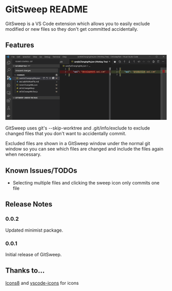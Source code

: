 # GitSweep README

GitSweep is a VS Code extension which allows you to easily exclude modified or new files so they don't get committed accidentally. 

## Features

![gitsweep in action](images/gitSweep.gif)

GitSweep uses git's --skip-worktree and .git/info/exclude to exclude changed files that you don't want to accidentally commit.

Excluded files are shown in a GitSweep window under the normal git window so you can see which files are changed and include the files again when necessary.

<!-- TODO config for skip-worktree or assume-unchanged
## Extension Settings

This extension contributes the following settings:

* `myExtension.enable`: enable/disable this extension
* `myExtension.thing`: set to `blah` to do something
-->
## Known Issues/TODOs

* Selecting multiple files and clicking the sweep icon only commits one file

## Release Notes

### 0.0.2

Updated minimist package.

### 0.0.1

Initial release of GitSweep.

## Thanks to...
[Icons8](https://icons8.com) and [vscode-icons](https://github.com/microsoft/vscode-icons) for icons